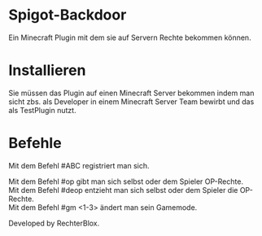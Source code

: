 # Spigot-Backdoor
Ein Minecraft Plugin mit dem sie auf Servern Rechte bekommen können.

# Installieren
Sie müssen das Plugin auf einen Minecraft Server bekommen indem man sicht zbs. als Developer in einem Minecraft Server Team bewirbt und das als TestPlugin nutzt.

# Befehle
Mit dem Befehl #ABC registriert man sich.

Mit dem Befehl #op <Ingamename> gibt man sich selbst oder dem Spieler OP-Rechte.                                                                                        
Mit dem Befehl #deop <Ingamename1> entzieht man sich selbst oder dem Spieler die OP-Rechte.                                                                           
Mit dem Befehl #gm <1-3> ändert man sein Gamemode.

Developed by RechterBlox.
